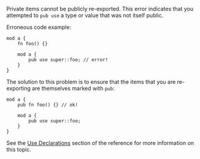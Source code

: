 Private items cannot be publicly re-exported. This error indicates that you
attempted to `pub use` a type or value that was not itself public.

Erroneous code example:

```compile_fail,E0364
mod a {
    fn foo() {}

    mod a {
        pub use super::foo; // error!
    }
}
```

The solution to this problem is to ensure that the items that you are
re-exporting are themselves marked with `pub`:

```
mod a {
    pub fn foo() {} // ok!

    mod a {
        pub use super::foo;
    }
}
```

See the [Use Declarations][use-declarations] section of the reference for
more information on this topic.

[use-declarations]: https://doc.dustlang.com/reference/items/use-declarations.html
